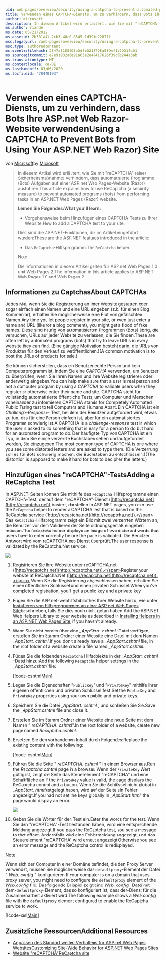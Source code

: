 ```yaml
---
uid: web-pages/overview/security/using-a-catpcha-to-prevent-automated-programs-bots-from-using-your-aspnet-web-site
title: Verwenden eines CAPTCHA-Diensts, um zu verhindern, dass Bots Ihre ASP.net Web Razor-Website verwenden | Microsoft-Dokumentation
author: microsoft
description: In diesem Artikel wird erläutert, wie Sie mit "reCAPTCHA (a Security Measure)" verhindern, dass automatisierte Programme (Bots) Aufgaben in einem ASP.net Web Pages (Razor) ausführen...
ms.author: riande
ms.date: 05/21/2012
ms.assetid: 2b381a41-2cb3-40c0-8545-1d393e22877f
msc.legacyurl: /web-pages/overview/security/using-a-catpcha-to-prevent-automated-programs-bots-from-using-your-aspnet-web-site
msc.type: authoredcontent
ms.openlocfilehash: 2647a3155893a3dfb3214795a5f9cf1e8931fa91
ms.sourcegitcommit: e7e91932a6e91a63e2e46417626f39d6b244a3ab
ms.translationtype: MT
ms.contentlocale: de-DE
ms.lasthandoff: 03/06/2020
ms.locfileid: "78440193"
---
```

# <a name="using-a-captcha-to-prevent-bots-from-using-your-aspnet-web-razor-site"></a><span data-ttu-id="78a3d-103">Verwenden eines CAPTCHA-Diensts, um zu verhindern, dass Bots Ihre ASP.net Web Razor-Website verwenden</span><span class="sxs-lookup"><span data-stu-id="78a3d-103">Using a CAPTCHA to Prevent Bots from Using Your ASP.NET Web Razor) Site</span></span>

<span data-ttu-id="78a3d-104">von [Microsoft](https://github.com/microsoft)</span><span class="sxs-lookup"><span data-stu-id="78a3d-104">by [Microsoft](https://github.com/microsoft)</span></span>

> <span data-ttu-id="78a3d-105">In diesem Artikel wird erläutert, wie Sie mit "reCAPTCHA" (einer Sicherheitsmaßnahme) verhindern, dass automatisierte Programme (Bots) Aufgaben auf einer ASP.net Web Pages-Website (Razor) ausführen.</span><span class="sxs-lookup"><span data-stu-id="78a3d-105">This article explains how to use ReCaptcha (a security measure) to prevent automated programs (bots) from performing tasks in an ASP.NET Web Pages (Razor) website.</span></span>
> 
> <span data-ttu-id="78a3d-106">**Lernen Sie Folgendes:**</span><span class="sxs-lookup"><span data-stu-id="78a3d-106">**What you'll learn:**</span></span> 
> 
> - <span data-ttu-id="78a3d-107">Vorgehensweise beim Hinzufügen eines CAPTCHA-Tests zu Ihrer Website.</span><span class="sxs-lookup"><span data-stu-id="78a3d-107">How to add a CAPTCHA test to your site.</span></span>
> 
> <span data-ttu-id="78a3d-108">Dies sind die ASP.NET-Funktionen, die im Artikel eingeführt wurden:</span><span class="sxs-lookup"><span data-stu-id="78a3d-108">These are the ASP.NET features introduced in the article:</span></span>
> 
> - <span data-ttu-id="78a3d-109">Das `ReCaptcha`-Hilfsprogramm.</span><span class="sxs-lookup"><span data-stu-id="78a3d-109">The `ReCaptcha` helper.</span></span>
> 
> > [!NOTE]
> > <span data-ttu-id="78a3d-110">Die Informationen in diesem Artikel gelten für ASP.net Web Pages 1,0 und Web Pages 2.</span><span class="sxs-lookup"><span data-stu-id="78a3d-110">The information in this article applies to ASP.NET Web Pages 1.0 and Web Pages 2.</span></span>

## <a name="about-captchas"></a><span data-ttu-id="78a3d-111">Informationen zu Captchas</span><span class="sxs-lookup"><span data-stu-id="78a3d-111">About CAPTCHAs</span></span>

<span data-ttu-id="78a3d-112">Jedes Mal, wenn Sie die Registrierung an Ihrer Website gestatten oder sogar einfach einen Namen und eine URL eingeben (z.b. für einen Blog Kommentar), erhalten Sie möglicherweise eine Flut von gefälschten Namen.</span><span class="sxs-lookup"><span data-stu-id="78a3d-112">Any time you let people register in your site, or even just enter a name and URL (like for a blog comment), you might get a flood of fake names.</span></span> <span data-ttu-id="78a3d-113">Diese sind häufig von automatisierten Programmen (Bots) übrig, die versuchen, URLs auf jeder Website zu verlassen, die Sie finden.</span><span class="sxs-lookup"><span data-stu-id="78a3d-113">These are often left by automated programs (bots) that try to leave URLs in every website they can find.</span></span> <span data-ttu-id="78a3d-114">(Eine gängige Motivation besteht darin, die URLs von Produkten für den Verkauf zu veröffentlichen.)</span><span class="sxs-lookup"><span data-stu-id="78a3d-114">(A common motivation is to post the URLs of products for sale.)</span></span>

<span data-ttu-id="78a3d-115">Sie können sicherstellen, dass ein Benutzer echte Person und kein Computerprogramm ist, indem Sie eine *CAPTCHA* verwenden, um Benutzer zu überprüfen, wenn Sie Ihren Namen und Ihre Website registrieren oder anderweitig eingeben.</span><span class="sxs-lookup"><span data-stu-id="78a3d-115">You can help make sure that a user is real person and not a computer program by using a *CAPTCHA* to validate users when they register or otherwise enter their name and site.</span></span> <span data-ttu-id="78a3d-116">CAPTCHA steht für vollständig automatisierte öffentliche Tests, um Computer und Menschen voneinander zu informieren.</span><span class="sxs-lookup"><span data-stu-id="78a3d-116">CAPTCHA stands for Completely Automated Public Turing test to tell Computers and Humans Apart.</span></span> <span data-ttu-id="78a3d-117">Ein CAPTCHA ist ein *Challenge-Response-* Test, bei dem der Benutzer aufgefordert wird, etwas zu tun, das für eine Person einfach ist, aber für ein automatisiertes Programm schwierig ist.</span><span class="sxs-lookup"><span data-stu-id="78a3d-117">A CAPTCHA is a *challenge-response* test in which the user is asked to do something that is easy for a person to do but hard for an automated program to do.</span></span> <span data-ttu-id="78a3d-118">Der häufigste Typ von CAPTCHA ist ein Typ, in dem Sie einige verzerrte Buchstaben sehen und aufgefordert werden, Sie einzugeben.</span><span class="sxs-lookup"><span data-stu-id="78a3d-118">The most common type of CAPTCHA is one where you see some distorted letters and are asked to type them.</span></span> <span data-ttu-id="78a3d-119">(Die Verzerrung soll es für Bots schwierig machen, die Buchstaben zu entschlüsseln.)</span><span class="sxs-lookup"><span data-stu-id="78a3d-119">(The distortion is supposed to make it hard for bots to decipher the letters.)</span></span>

## <a name="adding-a-recaptcha-test"></a><span data-ttu-id="78a3d-120">Hinzufügen eines "reCAPTCHA"-Tests</span><span class="sxs-lookup"><span data-stu-id="78a3d-120">Adding a ReCaptcha Test</span></span>

<span data-ttu-id="78a3d-121">In ASP.NET-Seiten können Sie mithilfe des `ReCaptcha`-Hilfsprogramms einen CAPTCHA-Test, der auf dem "reCAPTCHA"-Dienst ([http://recaptcha.net](http://recaptcha.net)) basiert, darstellen.</span><span class="sxs-lookup"><span data-stu-id="78a3d-121">In ASP.NET pages, you can use the `ReCaptcha` helper to render a CAPTCHA test that is based on the ReCaptcha service ([http://recaptcha.net](http://recaptcha.net)).</span></span> <span data-ttu-id="78a3d-122">Das `ReCaptcha`-Hilfsprogramm zeigt ein Bild mit zwei verzerrten Wörtern an, die Benutzer vor dem Validieren der Seite ordnungsgemäß eingeben müssen.</span><span class="sxs-lookup"><span data-stu-id="78a3d-122">The `ReCaptcha` helper displays an image of two distorted words that users have to enter correctly before the page is validated.</span></span> <span data-ttu-id="78a3d-123">Die Benutzer Antwort wird vom reCAPTCHA.net-Dienst überprüft.</span><span class="sxs-lookup"><span data-stu-id="78a3d-123">The user response is validated by the ReCaptcha.Net service.</span></span>

![](using-a-catpcha-to-prevent-automated-programs-bots-from-using-your-aspnet-web-site/_static/image1.jpg)

1. <span data-ttu-id="78a3d-124">Registrieren Sie Ihre Website unter reCAPTCHA.net ([http://recaptcha.net](http://recaptcha.net)).</span><span class="sxs-lookup"><span data-stu-id="78a3d-124">Register your website at ReCaptcha.Net ([http://recaptcha.net](http://recaptcha.net)).</span></span> <span data-ttu-id="78a3d-125">Wenn Sie die Registrierung abgeschlossen haben, erhalten Sie einen öffentlichen Schlüssel und einen privaten Schlüssel.</span><span class="sxs-lookup"><span data-stu-id="78a3d-125">When you've completed registration, you'll get a public key and a private key.</span></span>
2. <span data-ttu-id="78a3d-126">Fügen Sie die ASP.net-webhilfsbibliothek Ihrer Website hinzu, wie unter [Installieren von Hilfsprogrammen an einer ASP.net Web Pages Site](https://go.microsoft.com/fwlink/?LinkId=252372)beschrieben, falls Sie dies noch nicht getan haben.</span><span class="sxs-lookup"><span data-stu-id="78a3d-126">Add the ASP.NET Web Helpers Library to your website as described in [Installing Helpers in an ASP.NET Web Pages Site](https://go.microsoft.com/fwlink/?LinkId=252372), if you haven't already.</span></span>
3. <span data-ttu-id="78a3d-127">Wenn Sie nicht bereits über eine *\_AppStart. cshtml* -Datei verfügen, erstellen Sie im Stamm Ordner einer Website eine Datei mit dem Namen *\_AppStart. cshtml*.</span><span class="sxs-lookup"><span data-stu-id="78a3d-127">If you don't already have a *\_AppStart.cshtml* file, in the root folder of a website create a file named *\_AppStart.cshtml*.</span></span>
4. <span data-ttu-id="78a3d-128">Fügen Sie die folgenden `Recaptcha` Hilfsobjekte in der *\_AppStart. cshtml* -Datei hinzu:</span><span class="sxs-lookup"><span data-stu-id="78a3d-128">Add the following `Recaptcha` helper settings in the *\_AppStart.cshtml* file:</span></span> 

    [!code-cshtml[Main](using-a-catpcha-to-prevent-automated-programs-bots-from-using-your-aspnet-web-site/samples/sample1.cshtml?highlight=6-7)]
5. <span data-ttu-id="78a3d-129">Legen Sie die Eigenschaften "`PublicKey`" und "`PrivateKey`" mithilfe ihrer eigenen öffentlichen und privaten Schlüssel fest.</span><span class="sxs-lookup"><span data-stu-id="78a3d-129">Set the `PublicKey` and `PrivateKey` properties using your own public and private keys.</span></span>
6. <span data-ttu-id="78a3d-130">Speichern Sie die Datei *\_AppStart. cshtml* , und schließen Sie Sie.</span><span class="sxs-lookup"><span data-stu-id="78a3d-130">Save the *\_AppStart.cshtml* file and close it.</span></span>
7. <span data-ttu-id="78a3d-131">Erstellen Sie im Stamm Ordner einer Website eine neue Seite mit dem Namen " *reCAPTCHA. cshtml*".</span><span class="sxs-lookup"><span data-stu-id="78a3d-131">In the root folder of a website, create new page named *Recaptcha.cshtml*.</span></span>
8. <span data-ttu-id="78a3d-132">Ersetzen Sie den vorhandenen Inhalt durch Folgendes:</span><span class="sxs-lookup"><span data-stu-id="78a3d-132">Replace the existing content with the following:</span></span> 

    [!code-cshtml[Main](using-a-catpcha-to-prevent-automated-programs-bots-from-using-your-aspnet-web-site/samples/sample2.cshtml)]
9. <span data-ttu-id="78a3d-133">Führen Sie die Seite " *reCAPTCHA. cshtml* " in einem Browser aus.</span><span class="sxs-lookup"><span data-stu-id="78a3d-133">Run the *Recaptcha.cshtml* page in a browser.</span></span> <span data-ttu-id="78a3d-134">Wenn der `PrivateKey` Wert gültig ist, zeigt die Seite das Steuerelement "reCAPTCHA" und eine Schaltfläche an.</span><span class="sxs-lookup"><span data-stu-id="78a3d-134">If the `PrivateKey` value is valid, the page displays the ReCaptcha control and a button.</span></span> <span data-ttu-id="78a3d-135">Wenn Sie die Schlüssel nicht global in *\_AppStart. html*festgelegt haben, wird auf der Seite ein Fehler angezeigt.</span><span class="sxs-lookup"><span data-stu-id="78a3d-135">If you had not set the keys globally in *\_AppStart.html*, the page would display an error.</span></span> 

    ![](using-a-catpcha-to-prevent-automated-programs-bots-from-using-your-aspnet-web-site/_static/image1.png)
10. <span data-ttu-id="78a3d-136">Geben Sie die Wörter für den Test ein.</span><span class="sxs-lookup"><span data-stu-id="78a3d-136">Enter the words for the test.</span></span> <span data-ttu-id="78a3d-137">Wenn Sie den "reCAPTCHA"-Test bestanden haben, wird eine entsprechende Meldung angezeigt.</span><span class="sxs-lookup"><span data-stu-id="78a3d-137">If you pass the ReCaptcha test, you see a message to that effect.</span></span> <span data-ttu-id="78a3d-138">Andernfalls wird eine Fehlermeldung angezeigt, und das Steuerelement "reCAPTCHA" wird erneut angezeigt.</span><span class="sxs-lookup"><span data-stu-id="78a3d-138">Otherwise you see an error message and the ReCaptcha control is redisplayed.</span></span>

> [!NOTE]
> <span data-ttu-id="78a3d-139">Wenn sich der Computer in einer Domäne befindet, die den Proxy Server verwendet, müssen Sie möglicherweise das `defaultproxy`-Element der Datei " *Web. config* " konfigurieren.</span><span class="sxs-lookup"><span data-stu-id="78a3d-139">If your computer is on a domain that uses proxy server, you might need to configure the `defaultproxy` element of the *Web.config* file.</span></span> <span data-ttu-id="78a3d-140">Das folgende Beispiel zeigt eine *Web. config* -Datei mit dem-`defaultproxy`-Element, das so konfiguriert ist, dass der-Dienst für die Zusammenarbeit aktiviert wird.</span><span class="sxs-lookup"><span data-stu-id="78a3d-140">The following example shows a *Web.config* file with the `defaultproxy` element configured to enable the ReCaptcha service to work.</span></span>
> 
> [!code-xml[Main](using-a-catpcha-to-prevent-automated-programs-bots-from-using-your-aspnet-web-site/samples/sample3.xml)]

<a id="Additional_Resources"></a>
## <a name="additional-resources"></a><span data-ttu-id="78a3d-141">Zusätzliche Ressourcen</span><span class="sxs-lookup"><span data-stu-id="78a3d-141">Additional Resources</span></span>

- [<span data-ttu-id="78a3d-142">Anpassen des Standort weiten Verhaltens für ASP.net Web Pages Websites</span><span class="sxs-lookup"><span data-stu-id="78a3d-142">Customizing Site-Wide Behavior for ASP.NET Web Pages Sites</span></span>](https://go.microsoft.com/fwlink/?LinkId=202906)
- [<span data-ttu-id="78a3d-143">Website "reCAPTCHA"</span><span class="sxs-lookup"><span data-stu-id="78a3d-143">ReCaptcha site</span></span>](https://www.google.com/recaptcha)
